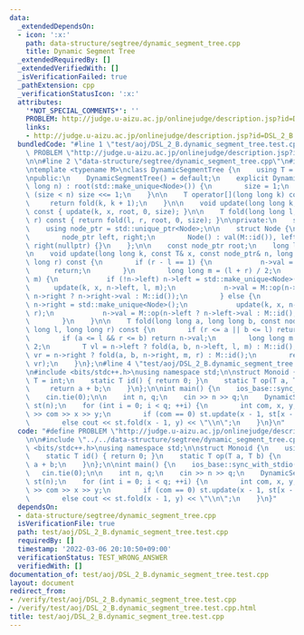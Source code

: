 ```yaml
---
data:
  _extendedDependsOn:
  - icon: ':x:'
    path: data-structure/segtree/dynamic_segment_tree.cpp
    title: Dynamic Segment Tree
  _extendedRequiredBy: []
  _extendedVerifiedWith: []
  _isVerificationFailed: true
  _pathExtension: cpp
  _verificationStatusIcon: ':x:'
  attributes:
    '*NOT_SPECIAL_COMMENTS*': ''
    PROBLEM: http://judge.u-aizu.ac.jp/onlinejudge/description.jsp?id=DSL_2_B
    links:
    - http://judge.u-aizu.ac.jp/onlinejudge/description.jsp?id=DSL_2_B
  bundledCode: "#line 1 \"test/aoj/DSL_2_B.dynamic_segment_tree.test.cpp\"\n#define\
    \ PROBLEM \"http://judge.u-aizu.ac.jp/onlinejudge/description.jsp?id=DSL_2_B\"\
    \n\n#line 2 \"data-structure/segtree/dynamic_segment_tree.cpp\"\n#include <memory>\n\
    \ntemplate <typename M>\nclass DynamicSegmentTree {\n    using T = typename M::T;\n\
    \npublic:\n    DynamicSegmentTree() = default;\n    explicit DynamicSegmentTree(long\
    \ long n) : root(std::make_unique<Node>()) {\n        size = 1;\n        while\
    \ (size < n) size <<= 1;\n    }\n\n    T operator[](long long k) const {\n   \
    \     return fold(k, k + 1);\n    }\n\n    void update(long long k, const T& x)\
    \ const { update(k, x, root, 0, size); }\n\n    T fold(long long l, long long\
    \ r) const { return fold(l, r, root, 0, size); }\n\nprivate:\n    struct Node;\n\
    \    using node_ptr = std::unique_ptr<Node>;\n\n    struct Node {\n        T val;\n\
    \        node_ptr left, right;\n        Node() : val(M::id()), left(nullptr),\
    \ right(nullptr) {}\n    };\n\n    const node_ptr root;\n    long long size;\n\
    \n    void update(long long k, const T& x, const node_ptr& n, long long l, long\
    \ long r) const {\n        if (r - l == 1) {\n            n->val = x;\n      \
    \      return;\n        }\n        long long m = (l + r) / 2;\n        if (k <\
    \ m) {\n            if (!n->left) n->left = std::make_unique<Node>();\n      \
    \      update(k, x, n->left, l, m);\n            n->val = M::op(n->left->val,\
    \ n->right ? n->right->val : M::id());\n        } else {\n            if (!n->right)\
    \ n->right = std::make_unique<Node>();\n            update(k, x, n->right, m,\
    \ r);\n            n->val = M::op(n->left ? n->left->val : M::id(), n->right->val);\n\
    \        }\n    }\n\n    T fold(long long a, long long b, const node_ptr& n, long\
    \ long l, long long r) const {\n        if (r <= a || b <= l) return M::id();\n\
    \        if (a <= l && r <= b) return n->val;\n        long long m = (l + r) /\
    \ 2;\n        T vl = n->left ? fold(a, b, n->left, l, m) : M::id();\n        T\
    \ vr = n->right ? fold(a, b, n->right, m, r) : M::id();\n        return M::op(vl,\
    \ vr);\n    }\n};\n#line 4 \"test/aoj/DSL_2_B.dynamic_segment_tree.test.cpp\"\n\
    \n#include <bits/stdc++.h>\nusing namespace std;\n\nstruct Monoid {\n    using\
    \ T = int;\n    static T id() { return 0; }\n    static T op(T a, T b) {\n   \
    \     return a + b;\n    }\n};\n\nint main() {\n    ios_base::sync_with_stdio(false);\n\
    \    cin.tie(0);\n\n    int n, q;\n    cin >> n >> q;\n    DynamicSegmentTree<Monoid>\
    \ st(n);\n    for (int i = 0; i < q; ++i) {\n        int com, x, y;\n        cin\
    \ >> com >> x >> y;\n        if (com == 0) st.update(x - 1, st[x - 1] + y);\n\
    \        else cout << st.fold(x - 1, y) << \"\\n\";\n    }\n}\n"
  code: "#define PROBLEM \"http://judge.u-aizu.ac.jp/onlinejudge/description.jsp?id=DSL_2_B\"\
    \n\n#include \"../../data-structure/segtree/dynamic_segment_tree.cpp\"\n\n#include\
    \ <bits/stdc++.h>\nusing namespace std;\n\nstruct Monoid {\n    using T = int;\n\
    \    static T id() { return 0; }\n    static T op(T a, T b) {\n        return\
    \ a + b;\n    }\n};\n\nint main() {\n    ios_base::sync_with_stdio(false);\n \
    \   cin.tie(0);\n\n    int n, q;\n    cin >> n >> q;\n    DynamicSegmentTree<Monoid>\
    \ st(n);\n    for (int i = 0; i < q; ++i) {\n        int com, x, y;\n        cin\
    \ >> com >> x >> y;\n        if (com == 0) st.update(x - 1, st[x - 1] + y);\n\
    \        else cout << st.fold(x - 1, y) << \"\\n\";\n    }\n}"
  dependsOn:
  - data-structure/segtree/dynamic_segment_tree.cpp
  isVerificationFile: true
  path: test/aoj/DSL_2_B.dynamic_segment_tree.test.cpp
  requiredBy: []
  timestamp: '2022-03-06 20:10:50+09:00'
  verificationStatus: TEST_WRONG_ANSWER
  verifiedWith: []
documentation_of: test/aoj/DSL_2_B.dynamic_segment_tree.test.cpp
layout: document
redirect_from:
- /verify/test/aoj/DSL_2_B.dynamic_segment_tree.test.cpp
- /verify/test/aoj/DSL_2_B.dynamic_segment_tree.test.cpp.html
title: test/aoj/DSL_2_B.dynamic_segment_tree.test.cpp
---
```

